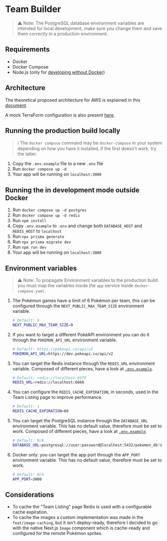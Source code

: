 # Team Builder

> ⚠️ Note: The PostgreSQL database environment variables are intended for local development, make sure you change them and save them correctly in a production environment.

## Requirements

- Docker
- Docker Compose
- Node.js (only for [developing without Docker](#running-in-development-mode-the-app-outside-docker))

## Architecture

The theoretical proposed architecture for AWS is explained in this [document](/docs/ARCHITECTURE.pdf).

A mock TerraForm configuration is also present [here](/docs/main.tf).

## Running the production build locally

> ℹ️ The `docker compose` command may be `docker-compose` in your system depending on how you have it installed, if the first doesn't work, try the latter.

1. Copy the `.env.example` file to a new `.env` file
2. Run `docker compose up -d`
3. Your app will be running on `localhost:3000`

## Running the in development mode outside Docker

1. Run `docker compose up -d postgres`
2. Run `docker compose up -d redis`
3. Run `npm install`
4. Copy `.env.example` to `.env` and change both `DATABASE_HOST` and `REDIS_HOST` to `localhost`
5. Run `npx prisma generate`
6. Run `npx prisma migrate dev`
7. Run `npm run dev`
8. Your app will be running on `localhost:3000`

## Environment variables

> ⚠️ Note: To propagate Environment variables to the production build you must map the variables inside the `app` service inside `docker-compose.yaml`.

1. The Pokémon games have a limit of 6 Pokémon per team, this can be configured through the `NEXT_PUBLIC_MAX_TEAM_SIZE` environment variable.

    ```sh
    # Default: 6
    NEXT_PUBLIC_MAX_TEAM_SIZE=9
    ```

2. If you want to target a different PokéAPI environment you can do it through the `POKEMON_API_URL` environment variable.

    ```sh
    # Default: https://pokeapi.co/api/v2
    POKEMON_API_URL=https://dev.pokeapi.co/api/v2
    ```

3. You can target the Redis instance through the `REDIS_URL` environment variable. Composed of different pieces, have a look at [`.env.example`](/.env.example).

    ```sh
    # Default: redis://localhost:6379
    REDIS_URL=redis://localhost:6666
    ```

4. You can configure the `REDIS_CACHE_EXPIRATION`, in seconds, used in the Team Listing page to improve performance.

    ```sh
    # Default: 1
    REDIS_CACHE_EXPIRATION=60
    ```

5. You can target the PostgreSQL instance through the `DATABASE_URL` environment variable. This has no default value, therefore must be set to work. Composed of different pieces, have a look at [`.env.example`](/.env.example).

    ```sh
    # Default: N/A
    DATABASE_URL=postgresql://user:password@localhost:5432/pokemon_db?schema=public
    ```

6. Docker only: you can target the app port through the `APP_PORT` environment variable. This has no default value, therefore must be set to work.

    ```sh
    # Default: N/A
    APP_PORT=3000
    ```

## Considerations

- To cache the "Team Listing" page Redis is used with a configurable cache expiration.
- To cache the images a custom implementation was made in the `feat/image-caching`, but it isn't deploy-ready, therefore I decided to go with the native Next.js `Image` component which is cache-ready and configured for the remote Pokémon sprites.
